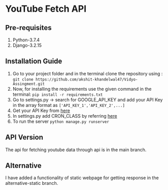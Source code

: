 # YouTube Fetch API

## Pre-requisites
1. Python-3.7.4
2. Django-3.2.15

## Installation Guide
1.  Go to your project folder and in the terminal clone the repository using : ```git clone https://github.com/akshit-khandelwal47/Vidyo-Assingment.git```
2.  Now, for installing the requirements use the given command in the terminal: ```pip install -r requirements.txt```
3.  Go to settings.py -> search for GOOGLE_API_KEY and add your API Key in the array format as ```['API_KEY_1','API_KEY_2',...]```
4.  Get your API Key from [here](https://developers.google.com/youtube/v3/getting-started)
5.  In settings.py add CRON_CLASS by referring [here](https://django-cron.readthedocs.io/en/latest/installation.html)
6.  To run the server ```python manage.py runserver```

## API Version
The api for fetching youtube data through api is in the main branch.

## Alternative
I have added a functionality of static webpage for getting response in the alternative-static branch.

